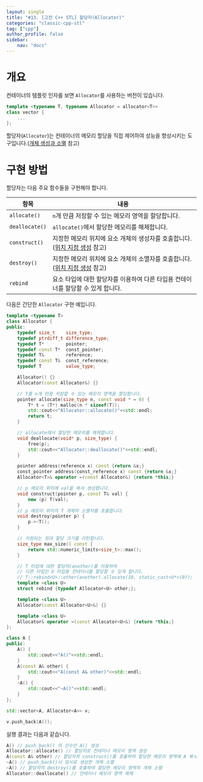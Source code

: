 ```yaml
---
layout: single
title: "#13. [고전 C++ STL] 할당자(Allocator)"
categories: "classic-cpp-stl"
tag: ["cpp"]
author_profile: false
sidebar: 
    nav: "docs"
---
```


# 개요

컨테이너의 템플릿 인자를 보면 `Allocator`를 사용하는 버전이 있습니다.

```cpp
template <typename T, typename Allocator = allocator<T>>
class vector {
    ...
};
```

할당자(`Allocator`)는 컨테이너의 메모리 할당을 직접 제어하여 성능을 향상시키는 도구입니다.([개체 생성과 소멸](https://tango1202.github.io/classic-cpp-oop/classic-cpp-oop-new-delete/) 참고)


# 구현 방법

할당자는 다음 주요 함수들을 구현해야 합니다.

|항목|내용|
|--|--|
|`allocate()`|`n`개 만큼 저장할 수 있는 메모리 영역을 할당합니다.|
|`deallocate()`|`allocate()`에서 할당한 메모리를 해제합니다.|
|`construct()`|지정한 메모리 위치에 요소 개체의 생성자를 호출합니다. ([위치 지정 생성](https://tango1202.github.io/classic-cpp-oop/classic-cpp-oop-new-delete/#operator-newptr--placement-new%EC%9C%84%EC%B9%98-%EC%A7%80%EC%A0%95-%EC%83%9D%EC%84%B1) 참고)|
|`destroy()`|지정한 메모리 위치에 요소 개체의 소멸자를 호출합니다.([위치 지정 생성](https://tango1202.github.io/classic-cpp-oop/classic-cpp-oop-new-delete/#operator-newptr--placement-new%EC%9C%84%EC%B9%98-%EC%A7%80%EC%A0%95-%EC%83%9D%EC%84%B1) 참고)|
|`rebind`|요소 타입에 대한 할당자를 이용하여 다른 타입용 컨테이너를 할당할 수 있게 합니다.|

다음은 간단한 `Allocator` 구현 예입니다.

```cpp
template <typename T>
class Allocator {
public:
    typedef size_t    size_type;
    typedef ptrdiff_t difference_type;
    typedef T*        pointer;
    typedef const T*  const_pointer;
    typedef T&        reference;
    typedef const T&  const_reference;
    typedef T         value_type;

    Allocator() {}
    Allocator(const Allocator&) {}

    // T를 n개 만큼 저장할 수 있는 메모리 영역을 할당합니다.
    pointer allocate(size_type n, const void * = 0) {
        T* t = (T*) malloc(n * sizeof(T));
        std::cout<<"Allocator::allocate()"<<std::endl;
        return t;
    }

    // allocate에서 할당한 메모리를 해제합니다.
    void deallocate(void* p, size_type) {
        free(p);
        std::cout<<"Allocator::deallocate()"<<std::endl;
    }

    pointer address(reference x) const {return &x;}
    const_pointer address(const_reference x) const {return &x;}
    Allocator<T>& operator =(const Allocator&) {return *this;}

    // p 메모리 위치에 val을 복사 생성합니다. 
    void construct(pointer p, const T& val) { 
        new (p) T(val);
    }
    // p 메모리 위치의 T 개체의 소멸자를 호출합니다.
    void destroy(pointer p) {
        p->~T();
    }

    // 지원되는 최대 할당 크기를 리턴합니다.
    size_type max_size() const {
        return std::numeric_limits<size_t>::max();
    }

    // T 타입에 대한 할당자(another)를 이용하여
    // 다른 타입인 U 타입용 컨테이너를 할당할 수 있게 합니다.
    // T::rebind<U>::other(another).allocate(10, static_cast<U*>(0));
    template <class U>
    struct rebind {typedef Allocator<U> other;};

    template <class U>
    Allocator(const Allocator<U>&) {}

    template <class U>
    Allocator& operator =(const Allocator<U>&) {return *this;}
};

class A {
public:
    A() {
        std::cout<<"A()"<<std::endl;
    }
    A(const A& other) {
        std::cout<<"A(const A& other)"<<std::endl;        
    }
    ~A() {
        std::cout<<"~A()"<<std::endl;     
    }
};

std::vector<A, Allocator<A>> v;

v.push_back(A()); 
```

실행 결과는 다음과 같습니다.

```cpp
A() // push_back() 의 인수인 A() 생성
Allocator::allocate() // 할당자로 컨테이너 메모리 영역 생성
A(const A& other) // 할당자의 construct()를 호출하여 할당한 메모리 영역에 A 복사 생성
~A() // push_back()시 임시로 생성한 개체 소멸
~A() // 할당자의 destroy()를 호출하여 할당한 메모리 영역의 개체 소멸
Allocator::deallocate() // 컨테이너 메모리 영역 해제
```

